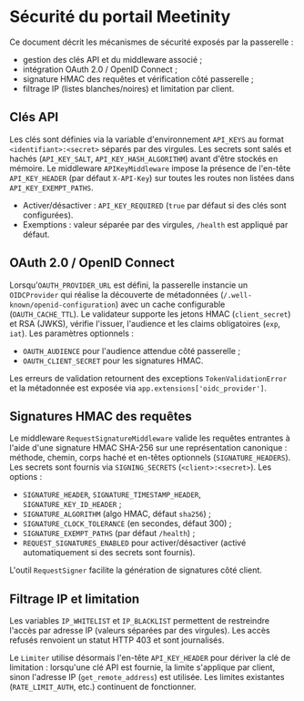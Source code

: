 # Sécurité du portail Meetinity

Ce document décrit les mécanismes de sécurité exposés par la passerelle :

- gestion des clés API et du middleware associé ;
- intégration OAuth 2.0 / OpenID Connect ;
- signature HMAC des requêtes et vérification côté passerelle ;
- filtrage IP (listes blanches/noires) et limitation par client.

## Clés API

Les clés sont définies via la variable d'environnement `API_KEYS` au format
`<identifiant>:<secret>` séparés par des virgules. Les secrets sont salés et
hachés (`API_KEY_SALT`, `API_KEY_HASH_ALGORITHM`) avant d'être stockés en
mémoire. Le middleware `APIKeyMiddleware` impose la présence de l'en-tête
`API_KEY_HEADER` (par défaut `X-API-Key`) sur toutes les routes non listées dans
`API_KEY_EXEMPT_PATHS`.

- Activer/désactiver : `API_KEY_REQUIRED` (`true` par défaut si des clés sont
  configurées).
- Exemptions : valeur séparée par des virgules, `/health` est appliqué par
  défaut.

## OAuth 2.0 / OpenID Connect

Lorsqu'`OAUTH_PROVIDER_URL` est défini, la passerelle instancie un
`OIDCProvider` qui réalise la découverte de métadonnées (`/.well-known/openid-configuration`)
avec un cache configurable (`OAUTH_CACHE_TTL`). Le validateur supporte les
jetons HMAC (`client_secret`) et RSA (JWKS), vérifie l'issuer, l'audience et les
claims obligatoires (`exp`, `iat`). Les paramètres optionnels :

- `OAUTH_AUDIENCE` pour l'audience attendue côté passerelle ;
- `OAUTH_CLIENT_SECRET` pour les signatures HMAC.

Les erreurs de validation retournent des exceptions `TokenValidationError` et la
métadonnée est exposée via `app.extensions['oidc_provider']`.

## Signatures HMAC des requêtes

Le middleware `RequestSignatureMiddleware` valide les requêtes entrantes à l'aide
d'une signature HMAC SHA-256 sur une représentation canonique : méthode,
chemin, corps haché et en-têtes optionnels (`SIGNATURE_HEADERS`). Les secrets
sont fournis via `SIGNING_SECRETS` (`<client>:<secret>`). Les options :

- `SIGNATURE_HEADER`, `SIGNATURE_TIMESTAMP_HEADER`, `SIGNATURE_KEY_ID_HEADER` ;
- `SIGNATURE_ALGORITHM` (algo HMAC, défaut `sha256`) ;
- `SIGNATURE_CLOCK_TOLERANCE` (en secondes, défaut 300) ;
- `SIGNATURE_EXEMPT_PATHS` (par défaut `/health`) ;
- `REQUEST_SIGNATURES_ENABLED` pour activer/désactiver (activé automatiquement
  si des secrets sont fournis).

L'outil `RequestSigner` facilite la génération de signatures côté client.

## Filtrage IP et limitation

Les variables `IP_WHITELIST` et `IP_BLACKLIST` permettent de restreindre l'accès
par adresse IP (valeurs séparées par des virgules). Les accès refusés renvoient
un statut HTTP 403 et sont journalisés.

Le `Limiter` utilise désormais l'en-tête `API_KEY_HEADER` pour dériver la clé de
limitation : lorsqu'une clé API est fournie, la limite s'applique par client,
sinon l'adresse IP (`get_remote_address`) est utilisée. Les limites existantes
(`RATE_LIMIT_AUTH`, etc.) continuent de fonctionner.
